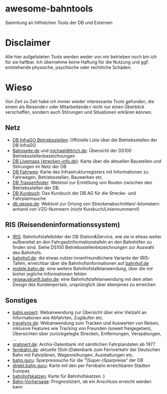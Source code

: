 # awesome-bahntools
Sammlung an hilfreichen Tools der DB und Externen

# Disclaimer 
Alle hier aufgelisteten Tools werden weder von mir betrieben noch bin ich für sie haftbar. 
Ich übernehme keine Haftung für die Nutzung und ggf. entstehende physische, psychische oder rechtliche Schäden.

# Wieso
Von Zeit zu Zeit habe ich immer wieder interessante Tools gefunden, die einem als Reisende:r oder Mitarbeitende:r nicht nur 
einen Überblick verschaffen, sondern auch Störungen und Situationen erklären können.

## Netz
- [DB InfraGO Betriebsstellen](https://www.dbinfrago.com/web/schienennetz/betrieb/allgemeine-betriebsinformationen/betriebsstellen-12592996): Offizielle Liste über die Betriebsstellen der DB InfraGO
- [Bahnseite.de](https://www.bahnseite.de/DS100/DS100_main.html) und [michaeldittrich.de](https://www.michaeldittrich.de/abkuerzungen/index.php): Übersicht der DS100 Betriebsstellenbezeichnungen
- [DB Livemaps (strecken-info.de)](https://strecken-info.de/): Karte über die aktuellen Baustellen und Störungen im Netz der DB
- [DB Fahrweg](https://fahrweg.dbnetze.com/fahrweg-de/kunden/Netzzugang-und-Regulierung/infrastrukturregister/interaktive_karte-9740938#): Karte des Infrastrukturregisters mit Informationen zu Fahrwegen, Betriebsstellen, Bauwerken etc.
- [DB Trassenfinder](https://trassenfinder.de/#/2/sgv?tab_id=1): Webtool zur Ermittlung von Routen zwischen den Betriebsstellen der DB.
- [DB Kursbuch](https://kursbuch.bahn.de/hafas/kbview.exe): Das Kursbuch der DB AG für die Strecke- und Fahrplannsuche
- [db.geopp.de](http://db.geopp.de/gnrailnav_servlet/GNOpenLayersV3): Webtool zur Ortung von Streckenabschnitten/-kilometern anhand von VZG-Nummern (nicht Kursbuch/Liniennummern!)

## RIS (Reisendeninformationssystem)
- [IRIS](https://iris.noncd.db.de/wbt/js/index.html?typ=ab&bhf=HH&bhfname=&zugtyp=ICE&platform=&zeilen=20&paging=&pagingdauer=&via=1&impressum=1&style=&lang=&SecLang=): Bahnhofstafelbilder der DB Station&Service, wie sie in etwas weiter aufbereitet an den Fahrgastinformationstafeln an den Bahnhöfen zu finden sind. Siehe DS100 Betriebsstellenbezeichnungen zur Auswahl des Bahnhofs.
- [bahnhof.de](https://www.bahnhof.de/hannover-hbf/abfahrt): die etwas nutzer:innenfreundlichere Variante der IRIS-Tafeln, erreichbar über die Bahnhofsinformationen auf [bahnhof.de](https://bahnhof.de)
- [mobile.bahn.de](https://mobile.bahn.de/bin/mobil/bhftafel.exe/dox?ld=43177&protocol=https:&rt=1&use_realtime_filter=1): eine weitere Bahnhofstafelanwendung, über die mir bisher jegliche Informationen fehlen
- [reiseauskunft.bahn.de](https://reiseauskunft.bahn.de/bin/bhftafel.exe): eine Bahnhofstafelanwendung mit dem alten Design des Kundenportals, ursprünglich über ebenjenes zu erreichen

## Sonstiges
- [bahn.expert](https://bahn.expert): Webanwendung zur Übersicht über eine Vielzahl an Informationen wie Abfahrten, Zugläufen etc.
- [travelynx.de](https://travelynx.de): Webanwendung zum Tracken und Auswerten von Reisen, inklusive Features wie Tracking von Freunden (soweit freigegeben), Übersichten über zurückgelegte Strecken, Entfernungen, Verspätungen, ...
- [grahnert.de](https://grahnert.de): Archiv-Datenbank mit sämtlichen Fahrplandaten ab 1977
- [fernbahn.de](https://fernbahn.de/datenbank): aktuelle (Soll-)Datenbank zum Fernverkehr der Deutschen Bahn mit Fahrplänen, Wagenreihungen, Ausstattungen etc. 
- [bahn.guru](https://bahn.guru): Sparpreissuche für die "(Super-)Sparpreise" der DB
- [direkt.bahn.guru](https://direkt.bahn.guru): Karte mit den per Fernbahn erreichbaren Städten Europas
- [bahnhofskatzen](https://bahnhofskatzen.de.cool): Karte für Bahnhofskatzen :)
- [Bahn-Vorhersage](https://bahnvorhersage.de): Prognostiziert, ob ein Anschluss erreicht werden kann
